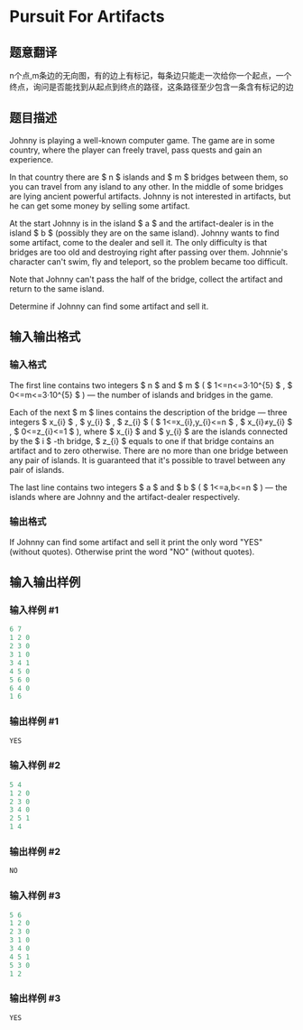 # Pursuit For Artifacts

## 题意翻译

n个点,m条边的无向图，有的边上有标记，每条边只能走一次给你一个起点，一个终点，询问是否能找到从起点到终点的路径，这条路径至少包含一条含有标记的边

## 题目描述

Johnny is playing a well-known computer game. The game are in some country, where the player can freely travel, pass quests and gain an experience.

In that country there are $ n $ islands and $ m $ bridges between them, so you can travel from any island to any other. In the middle of some bridges are lying ancient powerful artifacts. Johnny is not interested in artifacts, but he can get some money by selling some artifact.

At the start Johnny is in the island $ a $ and the artifact-dealer is in the island $ b $ (possibly they are on the same island). Johnny wants to find some artifact, come to the dealer and sell it. The only difficulty is that bridges are too old and destroying right after passing over them. Johnnie's character can't swim, fly and teleport, so the problem became too difficult.

Note that Johnny can't pass the half of the bridge, collect the artifact and return to the same island.

Determine if Johnny can find some artifact and sell it.

## 输入输出格式

### 输入格式

The first line contains two integers $ n $ and $ m $ ( $ 1<=n<=3·10^{5} $ , $ 0<=m<=3·10^{5} $ ) — the number of islands and bridges in the game.

Each of the next $ m $ lines contains the description of the bridge — three integers $ x_{i} $ , $ y_{i} $ , $ z_{i} $ ( $ 1<=x_{i},y_{i}<=n $ , $ x_{i}≠y_{i} $ , $ 0<=z_{i}<=1 $ ), where $ x_{i} $ and $ y_{i} $ are the islands connected by the $ i $ -th bridge, $ z_{i} $ equals to one if that bridge contains an artifact and to zero otherwise. There are no more than one bridge between any pair of islands. It is guaranteed that it's possible to travel between any pair of islands.

The last line contains two integers $ a $ and $ b $ ( $ 1<=a,b<=n $ ) — the islands where are Johnny and the artifact-dealer respectively.

### 输出格式

If Johnny can find some artifact and sell it print the only word "YES" (without quotes). Otherwise print the word "NO" (without quotes).

## 输入输出样例

### 输入样例 #1

```cpp
6 7
1 2 0
2 3 0
3 1 0
3 4 1
4 5 0
5 6 0
6 4 0
1 6

```
### 输出样例 #1

```cpp
YES

```
### 输入样例 #2

```cpp
5 4
1 2 0
2 3 0
3 4 0
2 5 1
1 4

```
### 输出样例 #2

```cpp
NO

```
### 输入样例 #3

```cpp
5 6
1 2 0
2 3 0
3 1 0
3 4 0
4 5 1
5 3 0
1 2

```
### 输出样例 #3

```cpp
YES

```
